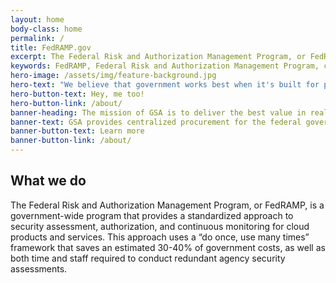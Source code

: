 ```yaml
---
layout: home
body-class: home
permalink: /
title: FedRAMP.gov
excerpt: The Federal Risk and Authorization Management Program, or FedRAMP, is a government-wide program that provides a standardized approach to security assessment
keywords: FedRAMP, Federal Risk and Authorization Management Program, cloud, cloud CIO, federal cloud computing, cloud computing service models, cloud service providers, CSP, FedRAMP compliant, FedRAMP In-Process, FedRAMP Ready, GSA, General Services Administration
hero-image: /assets/img/feature-background.jpg
hero-text: "We believe that government works best when it's built for people. "
hero-button-text: Hey, me too!
hero-button-link: /about/
banner-heading: The mission of GSA is to deliver the best value in real estate, acquisition, and technology services to government and the American people.
banner-text: GSA provides centralized procurement for the federal government, offering billions of dollars worth of products, services, and facilities that federal agencies need to serve the public.
banner-button-text: Learn more
banner-button-link: /about/
---
```

## What we do

The Federal Risk and Authorization Management Program, or FedRAMP, is a government-wide program that provides a standardized approach to security assessment, authorization, and continuous monitoring for cloud products and services. This approach uses a “do once, use many times” framework that saves an estimated 30-40% of government costs, as well as both time and staff required to conduct redundant agency security assessments.

